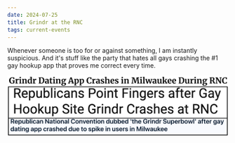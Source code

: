 ```yaml
---
date: 2024-07-25
title: Grindr at the RNC
tags: current-events
---
```

Whenever someone is too for or against something, I am instantly suspicious. And it's stuff like the party that hates all gays crashing the #1 gay hookup app that proves me correct every time.

![grindrrnc](https://raw.githubusercontent.com/muneer78/muneer78.github.io/master/images/grindrrnc.png)
